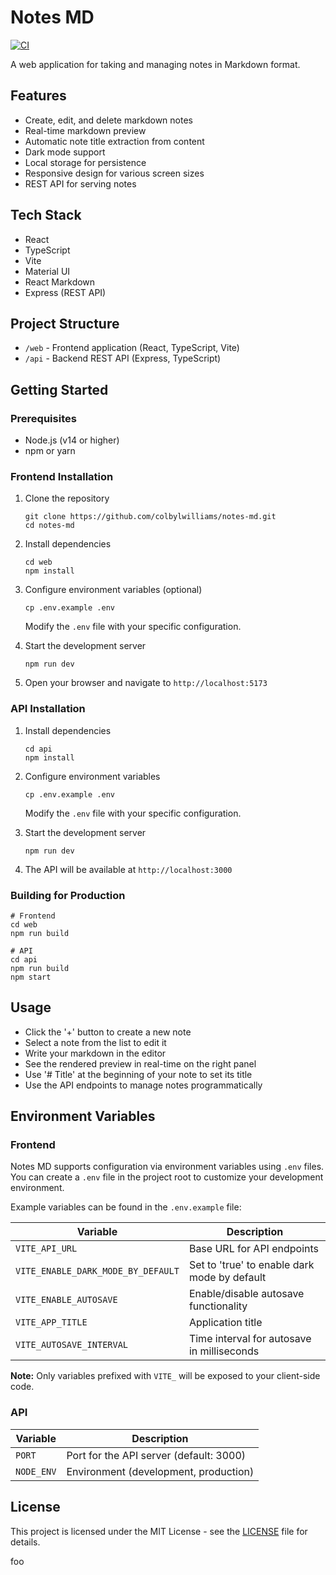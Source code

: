 # Notes MD

[![CI](https://github.com/colbylwilliams/notes-md/actions/workflows/ci.yml/badge.svg)](https://github.com/colbylwilliams/notes-md/actions/workflows/ci.yml)

A web application for taking and managing notes in Markdown format.

## Features

- Create, edit, and delete markdown notes
- Real-time markdown preview
- Automatic note title extraction from content
- Dark mode support
- Local storage for persistence
- Responsive design for various screen sizes
- REST API for serving notes

## Tech Stack

- React
- TypeScript
- Vite
- Material UI
- React Markdown
- Express (REST API)

## Project Structure

- `/web` - Frontend application (React, TypeScript, Vite)
- `/api` - Backend REST API (Express, TypeScript)

## Getting Started

### Prerequisites

- Node.js (v14 or higher)
- npm or yarn

### Frontend Installation

1. Clone the repository
   ```
   git clone https://github.com/colbylwilliams/notes-md.git
   cd notes-md
   ```

2. Install dependencies
   ```
   cd web
   npm install
   ```

3. Configure environment variables (optional)
   ```
   cp .env.example .env
   ```
   Modify the `.env` file with your specific configuration.

4. Start the development server
   ```
   npm run dev
   ```

5. Open your browser and navigate to `http://localhost:5173`

### API Installation

1. Install dependencies
   ```
   cd api
   npm install
   ```

2. Configure environment variables
   ```
   cp .env.example .env
   ```
   Modify the `.env` file with your specific configuration.

3. Start the development server
   ```
   npm run dev
   ```

4. The API will be available at `http://localhost:3000`

### Building for Production

```
# Frontend
cd web
npm run build

# API
cd api
npm run build
npm start
```

## Usage

- Click the '+' button to create a new note
- Select a note from the list to edit it
- Write your markdown in the editor
- See the rendered preview in real-time on the right panel
- Use '# Title' at the beginning of your note to set its title
- Use the API endpoints to manage notes programmatically

## Environment Variables

### Frontend

Notes MD supports configuration via environment variables using `.env` files. You can create a `.env` file in the project root to customize your development environment.

Example variables can be found in the `.env.example` file:

| Variable | Description |
| --- | --- |
| `VITE_API_URL` | Base URL for API endpoints |
| `VITE_ENABLE_DARK_MODE_BY_DEFAULT` | Set to 'true' to enable dark mode by default |
| `VITE_ENABLE_AUTOSAVE` | Enable/disable autosave functionality |
| `VITE_APP_TITLE` | Application title |
| `VITE_AUTOSAVE_INTERVAL` | Time interval for autosave in milliseconds |

**Note:** Only variables prefixed with `VITE_` will be exposed to your client-side code.

### API

| Variable | Description |
| --- | --- |
| `PORT` | Port for the API server (default: 3000) |
| `NODE_ENV` | Environment (development, production) |

## License

This project is licensed under the MIT License - see the [LICENSE](LICENSE) file for details.


foo
